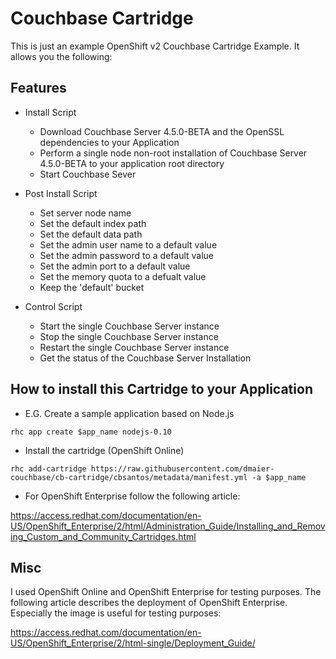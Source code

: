 # Couchbase Cartridge

This is just an example OpenShift v2 Couchbase Cartridge Example. It allows you the following:

## Features

* Install Script
  * Download Couchbase Server 4.5.0-BETA and the OpenSSL dependencies to your Application
  * Perform a single node non-root installation of Couchbase Server 4.5.0-BETA to your application root directory
  * Start Couchbase Sever

* Post Install Script
  * Set server node name
  * Set the default index path
  * Set the default data path
  * Set the admin user name to a default value
  * Set the admin password to a default value
  * Set the admin port to a default value
  * Set the memory quota to a defualt value
  * Keep the 'default' bucket

* Control Script
  * Start the single Couchbase Server instance
  * Stop the single Couchbase Server instance
  * Restart the single Couchbase Server instance
  * Get the status of the Couchbase Server Installation

## How to install this Cartridge to your Application

* E.G. Create a sample application based on Node.js
```
rhc app create $app_name nodejs-0.10
```

* Install the cartridge (OpenShift Online)

```
rhc add-cartridge https://raw.githubusercontent.com/dmaier-couchbase/cb-cartridge/cbsantos/metadata/manifest.yml -a $app_name
```

* For OpenShift Enterprise follow the following article: 

https://access.redhat.com/documentation/en-US/OpenShift_Enterprise/2/html/Administration_Guide/Installing_and_Removing_Custom_and_Community_Cartridges.html

## Misc

I used OpenShift Online and OpenShift Enterprise for testing purposes. The following article describes the deployment of OpenShift Enterprise. Especially the image is useful for testing purposes:

https://access.redhat.com/documentation/en-US/OpenShift_Enterprise/2/html-single/Deployment_Guide/
